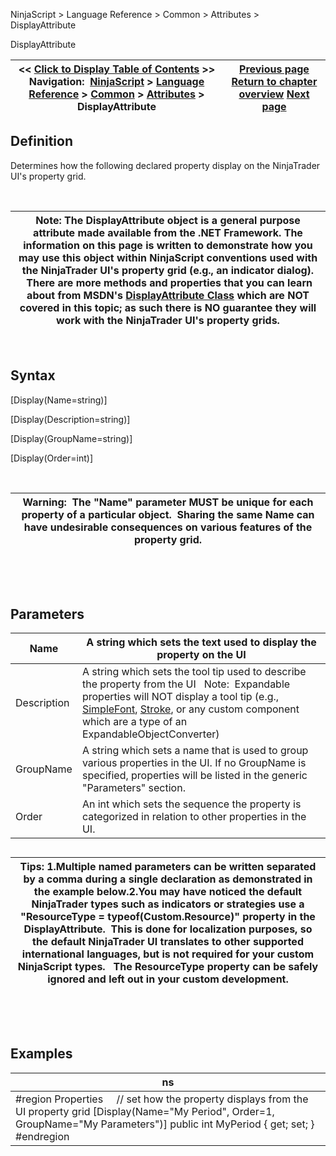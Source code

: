 ﻿


NinjaScript \> Language Reference \> Common \> Attributes \> DisplayAttribute






















DisplayAttribute







| \<\< [Click to Display Table of Contents](displayattribute.md) \>\> **Navigation:**     [NinjaScript](ninjascript-1.md) \> [Language Reference](language_reference_wip-1.md) \> [Common](common-1.md) \> [Attributes](attributes-1.md) \> DisplayAttribute | [Previous page](categoryorderattribute-1.md) [Return to chapter overview](attributes-1.md) [Next page](ninjascriptpropertyattribute-1.md) |
| --- | --- |











## Definition


Determines how the following declared property display on the NinjaTrader UI's property grid.  


 




| Note: The DisplayAttribute object is a general purpose attribute made available from the .NET Framework. The information on this page is written to demonstrate how you may use this object within NinjaScript conventions used with the NinjaTrader UI's property grid (e.g., an indicator dialog).  There are more methods and properties that you can learn about from MSDN's [DisplayAttribute Class](https://msdn.microsoft.com/en-us/library/system.componentmodel.dataannotations.displayattribute(v=vs.110).aspx) which are NOT covered in this topic; as such there is NO guarantee they will work with the NinjaTrader UI's property grids. |
| --- |



 


## 


## Syntax


\[Display(Name\=string)]  

\[Display(Description\=string)]  

\[Display(GroupName\=string)]  

\[Display(Order\=int)]


 




| Warning:  The "Name" parameter MUST be unique for each property of a particular object.  Sharing the same Name can have undesirable consequences on various features of the property grid. |
| --- |



 


 


## Parameters




| Name | A string which sets the text used to display the property on the UI |
| --- | --- |
| Description | A string which sets the tool tip used to describe the property from the UI    Note:  Expandable properties will NOT display a tool tip (e.g., [SimpleFont](simplefont_class-1.md), [Stroke](stroke_class-1.md), or any custom component which are a type of an ExpandableObjectConverter) |
| GroupName | A string which sets a name that is used to group various properties in the UI. If no GroupName is specified, properties will be listed in the generic "Parameters" section. |
| Order | An int which sets the sequence the property is categorized in relation to other properties in the UI. |



## 


## 




| Tips:  1\.Multiple named parameters can be written separated by a comma during a single declaration as demonstrated in the example below.2\.You may have noticed the default NinjaTrader types such as indicators or strategies use a "ResourceType \= typeof(Custom.Resource)" property in the DisplayAttribute.  This is done for localization purposes, so the default NinjaTrader UI translates to other supported international languages, but is not required for your custom NinjaScript types.   The ResourceType property can be safely ignored and left out in your custom development. |
| --- |



 


 


## Examples




| ns |
| --- |
| \#region Properties      // set how the property displays from the UI property grid \[Display(Name\="My Period", Order\=1, GroupName\="My Parameters")] public int MyPeriod { get; set; }   \#endregion |









